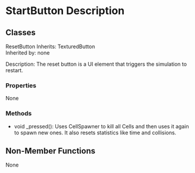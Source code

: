 # StartButton Description

## Classes
ResetButton
Inherits: TexturedButton  
Inherited by: none

Description: The reset button is a UI element that triggers the simulation to restart.

### Properties
None

### Methods
- void _pressed(): Uses CellSpawner to kill all Cells and then uses it again to spawn new ones. It also resets statistics like time and collisions.

## Non-Member Functions
None
